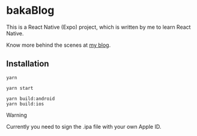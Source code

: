 # bakaBlog

This is a React Native (Expo) project, which is written by me to learn React Native.

Know more behind the scenes at [my blog](https://blog.agou.im/archives/81/).

## Installation

```
yarn

yarn start

yarn build:android
yarn build:ios
```

> [!WARNING]
> Currently you need to sign the .ipa file with your own Apple ID.
